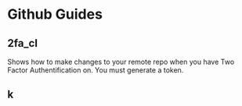 # Github Guides

## 2fa_cl
Shows how to make changes to your remote repo when you have Two Factor Authentification on. You must generate a token. 

## k
